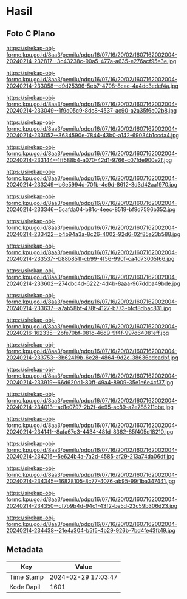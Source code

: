 # Hasil

## Foto C Plano

https://sirekap-obj-formc.kpu.go.id/8aa3/pemilu/pdpr/16/07/16/20/02/1607162002004-20240214-232817--3c43238c-90a5-477a-a635-e276acf95e3e.jpg

https://sirekap-obj-formc.kpu.go.id/8aa3/pemilu/pdpr/16/07/16/20/02/1607162002004-20240214-233058--d9d25396-5eb7-4798-8cac-4a4dc3edef4a.jpg

https://sirekap-obj-formc.kpu.go.id/8aa3/pemilu/pdpr/16/07/16/20/02/1607162002004-20240214-233049--1f9d05c9-8dc8-4537-ac90-a2a35f6c02b8.jpg

https://sirekap-obj-formc.kpu.go.id/8aa3/pemilu/pdpr/16/07/16/20/02/1607162002004-20240214-233052--3634590e-7844-43b0-a142-69034b1ccda4.jpg

https://sirekap-obj-formc.kpu.go.id/8aa3/pemilu/pdpr/16/07/16/20/02/1607162002004-20240214-233144--1ff588b4-a070-42d1-9766-c07fde900e2f.jpg

https://sirekap-obj-formc.kpu.go.id/8aa3/pemilu/pdpr/16/07/16/20/02/1607162002004-20240214-233249--b6e5994d-701b-4e9d-8612-3d3d42aa1970.jpg

https://sirekap-obj-formc.kpu.go.id/8aa3/pemilu/pdpr/16/07/16/20/02/1607162002004-20240214-233346--5cafda04-b81c-4eec-8519-bf9d7596b352.jpg

https://sirekap-obj-formc.kpu.go.id/8aa3/pemilu/pdpr/16/07/16/20/02/1607162002004-20240214-233422--b4b94a3a-8c26-4002-92d6-02f85a23b588.jpg

https://sirekap-obj-formc.kpu.go.id/8aa3/pemilu/pdpr/16/07/16/20/02/1607162002004-20240214-233537--b88b851f-cb99-4f56-990f-ca4d73005f66.jpg

https://sirekap-obj-formc.kpu.go.id/8aa3/pemilu/pdpr/16/07/16/20/02/1607162002004-20240214-233602--274dbc4d-6222-4d4b-8aaa-967ddba49bde.jpg

https://sirekap-obj-formc.kpu.go.id/8aa3/pemilu/pdpr/16/07/16/20/02/1607162002004-20240214-233637--a7ab58bf-478f-4127-b773-bfcf8dbac831.jpg

https://sirekap-obj-formc.kpu.go.id/8aa3/pemilu/pdpr/16/07/16/20/02/1607162002004-20240216-162335--2bfe70bf-081c-46d9-9f4f-997d64081eff.jpg

https://sirekap-obj-formc.kpu.go.id/8aa3/pemilu/pdpr/16/07/16/20/02/1607162002004-20240214-233753--3b62419b-6e28-4864-9d2c-38636edcadbf.jpg

https://sirekap-obj-formc.kpu.go.id/8aa3/pemilu/pdpr/16/07/16/20/02/1607162002004-20240214-233919--66d620d1-80ff-49a4-8909-35e1e6e4cf37.jpg

https://sirekap-obj-formc.kpu.go.id/8aa3/pemilu/pdpr/16/07/16/20/02/1607162002004-20240214-234013--ad1e0797-2b2f-4e95-ac89-a2e785211bbe.jpg

https://sirekap-obj-formc.kpu.go.id/8aa3/pemilu/pdpr/16/07/16/20/02/1607162002004-20240214-234141--8afa67e3-4434-481d-8362-85f405d18210.jpg

https://sirekap-obj-formc.kpu.go.id/8aa3/pemilu/pdpr/16/07/16/20/02/1607162002004-20240214-234216--5e624b4a-7a2d-4585-af29-213a74da06df.jpg

https://sirekap-obj-formc.kpu.go.id/8aa3/pemilu/pdpr/16/07/16/20/02/1607162002004-20240214-234345--16828105-8c77-4076-ab95-99f1ba347441.jpg

https://sirekap-obj-formc.kpu.go.id/8aa3/pemilu/pdpr/16/07/16/20/02/1607162002004-20240214-234350--cf7b9b4d-94c1-43f2-be5d-23c59b306d23.jpg

https://sirekap-obj-formc.kpu.go.id/8aa3/pemilu/pdpr/16/07/16/20/02/1607162002004-20240214-234438--21e4a304-b5f5-4b29-926b-7bd4fe43fb19.jpg


## Metadata

| Key        | Value               |
| ---------- | ------------------- |
| Time Stamp | 2024-02-29 17:03:47 |
| Kode Dapil | 1601                |



